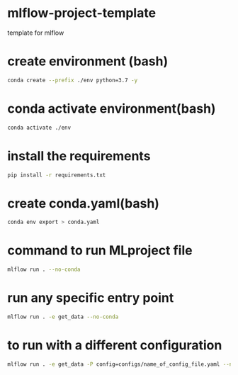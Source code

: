 # mlflow-project-template

template for mlflow

# create environment (bash)

```bash
conda create --prefix ./env python=3.7 -y
```

# conda activate environment(bash)

```bash
conda activate ./env
```

# install the requirements

```bash
pip install -r requirements.txt
```

# create conda.yaml(bash)

```bash
conda env export > conda.yaml
```

# command to run MLproject file

```bash
mlflow run . --no-conda
```

# run any specific entry point

```bash
mlflow run . -e get_data --no-conda
```

# to run with a different configuration

```bash
mlflow run . -e get_data -P config=configs/name_of_config_file.yaml --no-conda
```
